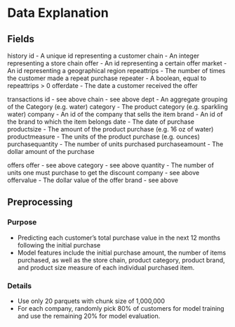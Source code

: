 # Data Explanation

## Fields

history
id - A unique id representing a customer
chain - An integer representing a store chain
offer - An id representing a certain offer
market - An id representing a geographical region
repeattrips - The number of times the customer made a repeat purchase
repeater - A boolean, equal to repeattrips > 0
offerdate - The date a customer received the offer

transactions
id - see above
chain - see above
dept - An aggregate grouping of the Category (e.g. water)
category - The product category (e.g. sparkling water)
company - An id of the company that sells the item
brand - An id of the brand to which the item belongs
date - The date of purchase
productsize - The amount of the product purchase (e.g. 16 oz of water)
productmeasure - The units of the product purchase (e.g. ounces)
purchasequantity - The number of units purchased
purchaseamount - The dollar amount of the purchase

offers
offer - see above
category - see above
quantity - The number of units one must purchase to get the discount
company - see above
offervalue - The dollar value of the offer
brand - see above

## Preprocessing

### Purpose
- Predicting each customer’s total purchase value in the next 12 months following the initial purchase
- Model features include the initial purchase amount, the number of items purchased, as well as the store chain, product category, product brand, and product size measure of each individual purchased item.

### Details
- Use only 20 parquets with chunk size of 1,000,000
- For each company, randomly pick 80% of customers for model training and use the remaining 20% for model evaluation.